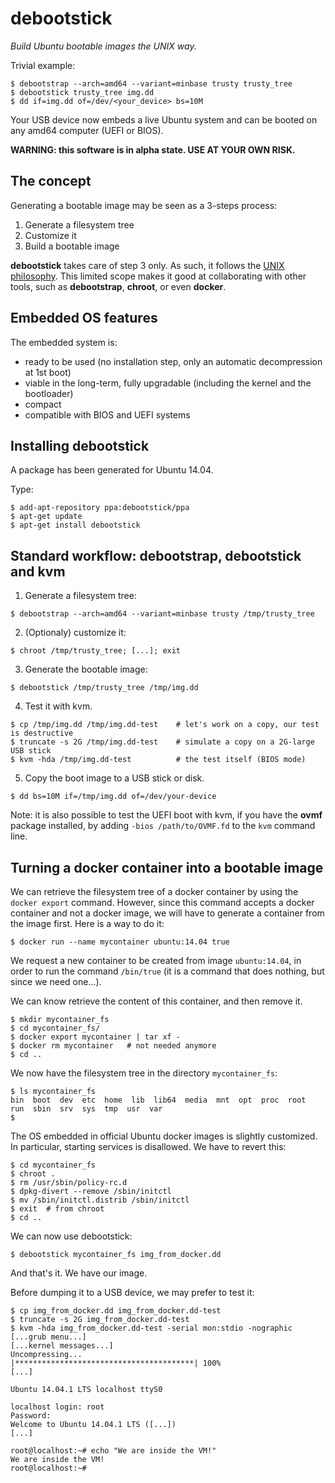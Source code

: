 debootstick
===========
_Build Ubuntu bootable images the UNIX way._

Trivial example:
```
$ debootstrap --arch=amd64 --variant=minbase trusty trusty_tree
$ debootstick trusty_tree img.dd
$ dd if=img.dd of=/dev/<your_device> bs=10M
```
Your USB device now embeds a live Ubuntu system and can be booted on any amd64 computer (UEFI or BIOS).

__WARNING: this software is in alpha state. USE AT YOUR OWN RISK.__

The concept
-----------
Generating a bootable image may be seen as a 3-steps process:

1. Generate a filesystem tree
2. Customize it
3. Build a bootable image

__debootstick__ takes care of step 3 only. As such, it follows the [UNIX philosophy](http://en.wikipedia.org/wiki/Unix_philosophy#Program_Design_in_the_UNIX_Environment). This limited scope makes it good at collaborating with other tools, such as __debootstrap__, __chroot__, or even __docker__.

Embedded OS features
--------------------
The embedded system is:

- ready to be used (no installation step, only an automatic decompression at 1st boot)
- viable in the long-term, fully upgradable (including the kernel and the bootloader)
- compact
- compatible with BIOS and UEFI systems

Installing debootstick
----------------------
A package has been generated for Ubuntu 14.04.

Type:
```
$ add-apt-repository ppa:debootstick/ppa
$ apt-get update
$ apt-get install debootstick
```

Standard workflow: debootstrap, debootstick and kvm
---------------------------------------------------

1. Generate a filesystem tree:
 ```
 $ debootstrap --arch=amd64 --variant=minbase trusty /tmp/trusty_tree
 ```
 
2. (Optionaly) customize it:
 ```
 $ chroot /tmp/trusty_tree; [...]; exit
 ```
 
3. Generate the bootable image:
 ```
 $ debootstick /tmp/trusty_tree /tmp/img.dd
 ```
 
4. Test it with kvm.
 ```
 $ cp /tmp/img.dd /tmp/img.dd-test    # let's work on a copy, our test is destructive
 $ truncate -s 2G /tmp/img.dd-test    # simulate a copy on a 2G-large USB stick
 $ kvm -hda /tmp/img.dd-test          # the test itself (BIOS mode)
 ```
 
5. Copy the boot image to a USB stick or disk.
 ```
 $ dd bs=10M if=/tmp/img.dd of=/dev/your-device
 ```

Note: it is also possible to test the UEFI boot with kvm, if you have the __ovmf__ package installed, by adding `-bios /path/to/OVMF.fd` to the `kvm` command line.


Turning a docker container into a bootable image
------------------------------------------------

We can retrieve the filesystem tree of a docker container by using the `docker export` command. However, since this command accepts a docker container and not a docker image, we will have to generate a container from the image first. Here is a way to do it:
```
$ docker run --name mycontainer ubuntu:14.04 true
```
We request a new container to be created from image `ubuntu:14.04`, in order to run the command `/bin/true` (it is a command that does nothing, but since we need one...).

We can know retrieve the content of this container, and then remove it.
```
$ mkdir mycontainer_fs 
$ cd mycontainer_fs/
$ docker export mycontainer | tar xf -
$ docker rm mycontainer   # not needed anymore
$ cd ..
```

We now have the filesystem tree in the directory `mycontainer_fs`:
```
$ ls mycontainer_fs
bin  boot  dev  etc  home  lib  lib64  media  mnt  opt  proc  root  run  sbin  srv  sys  tmp  usr  var
$ 
```

The OS embedded in official Ubuntu docker images is slightly customized. In particular, starting services is disallowed. We have to revert this:
```
$ cd mycontainer_fs
$ chroot .
$ rm /usr/sbin/policy-rc.d
$ dpkg-divert --remove /sbin/initctl
$ mv /sbin/initctl.distrib /sbin/initctl
$ exit	# from chroot
$ cd ..
```

We can now use debootstick:
```
$ debootstick mycontainer_fs img_from_docker.dd
```

And that's it. We have our image. 

Before dumping it to a USB device, we may prefer to test it:

```
$ cp img_from_docker.dd img_from_docker.dd-test
$ truncate -s 2G img_from_docker.dd-test
$ kvm -hda img_from_docker.dd-test -serial mon:stdio -nographic
[...grub menu...]
[...kernel messages...]
Uncompressing...
|****************************************| 100%
[...]

Ubuntu 14.04.1 LTS localhost ttyS0

localhost login: root
Password: 
Welcome to Ubuntu 14.04.1 LTS ([...])
[...]

root@localhost:~# echo "We are inside the VM!"
We are inside the VM!
root@localhost:~# 
```


